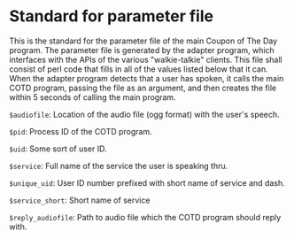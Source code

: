 Standard for parameter file
===========================
This is the standard for the parameter file of the main Coupon of The Day
program. The parameter file is generated by the adapter program, which
interfaces with the APIs of the various "walkie-talkie" clients. This file shall
consist of perl code that fills in all of the values listed below that it can. When the adapter program detects that a user has spoken, it calls the main COTD program, passing the file as an argument, and then creates the file within 5 seconds of calling the main program.

`$audiofile`: Location of the audio file (ogg format) with the user's speech.

`$pid`: Process ID of the COTD program.

`$uid`: Some sort of user ID.

`$service`: Full name of the service the user is speaking thru.

`$unique_uid`: User ID number prefixed with short name of service and dash.

`$service_short`: Short name of service

`$reply_audiofile`: Path to audio file which the COTD program should reply with.
